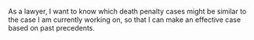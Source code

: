 As a lawyer, I want to know which death penalty cases might be similar to the case I am currently working on, so that I can make an effective case based on past precedents.
